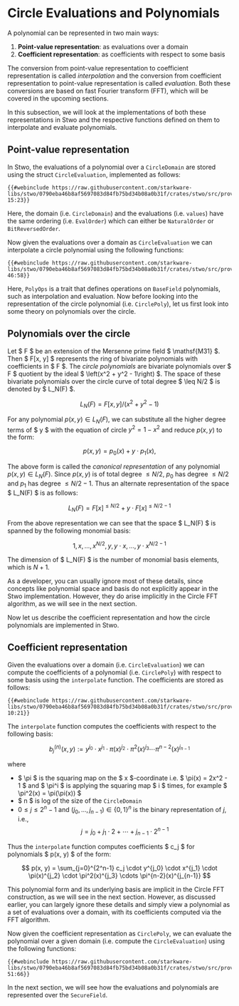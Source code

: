 # Circle Evaluations and Polynomials

A polynomial can be represented in two main ways:

1. **Point-value representation**: as evaluations over a domain
2. **Coefficient representation**: as coefficients with respect to some basis

The conversion from point-value representation to coefficient representation is called _interpolation_ and the conversion from coefficient representation to point-value representation is called _evaluation_. Both these conversions are based on fast Fourier transform (FFT), which will be covered in the upcoming sections.

In this subsection, we will look at the implementations of both these representations in Stwo and the respective functions defined on them to interpolate and evaluate polynomials.

## Point-value representation

In Stwo, the evaluations of a polynomial over a `CircleDomain` are stored using the struct `CircleEvaluation`, implemented as follows:

```rust,no_run,noplayground
{{#webinclude https://raw.githubusercontent.com/starkware-libs/stwo/0790eba46b8af5697083d84fb75bd34b08a0b31f/crates/stwo/src/prover/poly/circle/evaluation.rs 15:23}}
```

Here, the domain (i.e. `CircleDomain`) and the evaluations (i.e. `values`) have the same ordering (i.e. `EvalOrder`) which can either be `NaturalOrder` or `BitReversedOrder`.

Now given the evaluations over a domain as `CircleEvaluation` we can interpolate a circle polynomial using the following functions:

```rust,no_run,noplayground
{{#webinclude https://raw.githubusercontent.com/starkware-libs/stwo/0790eba46b8af5697083d84fb75bd34b08a0b31f/crates/stwo/src/prover/poly/circle/evaluation.rs 46:58}}
```

Here, `PolyOps` is a trait that defines operations on `BaseField` polynomials, such as interpolation and evaluation. Now before looking into the representation of the circle polynomial (i.e. `CirclePoly`), let us first look into some theory on polynomials over the circle.

## Polynomials over the circle

Let $ F $ be an extension of the Mersenne prime field $ \mathsf{M31} $. Then $ F[x, y] $ represents the ring of bivariate polynomials with coefficients in $ F $. The _circle polynomials_ are bivariate polynomials over $ F $ quotient by the ideal $ \left(x^2 + y^2 - 1\right) $. The space of these bivariate polynomials over the circle curve of total degree $ \leq N/2 $ is denoted by $ L_N(F) $.

$$ L_N(F) = F\left[x, y\right] / \left(x^2 + y^2 - 1\right) $$

For any polynomial $p(x, y) \in L_N(F)$, we can substitute all the higher degree terms of $ y $ with the equation of circle $y^2 = 1 - x^2$ and reduce $p(x, y)$ to the form:

$$
p(x, y) = p_0(x) + y \cdot p_1(x),
$$

The above form is called the _canonical representation_ of any polynomial $p(x, y) \in L_N(F)$. Since $p(x, y)$ is of total degree $\leq N/2$, $p_0$ has degree $\leq N/2$ and $p_1$ has degree $\leq N/2 - 1$. Thus an alternate representation of the space $ L_N(F) $ is as follows:

$$
L_N(F) = F[x]^{ \leq N/2} + y \cdot F[x]^{ \leq N/2 - 1}
$$

From the above representation we can see that the space $ L_N(F) $ is spanned by the following monomial basis:

$$
1, x, \ldots, x^{N/2}, y, y \cdot x, \ldots, y \cdot x^{N/2 - 1}
$$

The dimension of $ L_N(F) $ is the number of monomial basis elements, which is $N + 1$.

As a developer, you can usually ignore most of these details, since concepts like polynomial space and basis do not explicitly appear in the Stwo implementation. However, they do arise implicitly in the Circle FFT algorithm, as we will see in the next section.

Now let us describe the coefficient representation and how the circle polynomials are implemented in Stwo.

## Coefficient representation

Given the evaluations over a domain (i.e. `CircleEvaluation`) we can compute the coefficients of a polynomial (i.e. `CirclePoly`) with respect to some basis using the `interpolate` function. The coefficients are stored as follows:

```rust,no_run,noplayground
{{#webinclude https://raw.githubusercontent.com/starkware-libs/stwo/0790eba46b8af5697083d84fb75bd34b08a0b31f/crates/stwo/src/prover/poly/circle/poly.rs 10:21}}
```

The `interpolate` function computes the coefficients with respect to the following basis:

$$
b^{(n)}_j(x, y) := y^{j_0} \cdot x^{j_1} \cdot \pi(x)^{j_2} \cdot \pi^2(x)^{j_3} \cdots \pi^{n-2}(x)^{j_{n-1}}
$$

where

- $ \pi $ is the squaring map on the $ x $-coordinate i.e. $ \pi(x) = 2x^2 - 1 $ and $ \pi^i $ is applying the squaring map $ i $ times, for example $ \pi^2(x) = \pi(\pi(x)) $
- $ n $ is log of the size of the `CircleDomain`
- $0 \leq j \leq 2^n - 1$ and $(j_0, \ldots, j_{n-1}) \in \{0, 1\}^n$ is the binary representation of $j$, i.e., $$j = j_0 + j_1 \cdot 2 + \cdots + j_{n-1} \cdot 2^{n-1}$$

Thus the `interpolate` function computes coefficients $ c_j $ for polynomials $ p(x, y) $ of the form:
<span id="eq-circle-poly"></span>

$$
p(x, y) = \sum_{j=0}^{2^n-1} c_j \cdot y^{j_0} \cdot x^{j_1} \cdot \pi(x)^{j_2} \cdot \pi^2(x)^{j_3} \cdots \pi^{n-2}(x)^{j_{n-1}}
$$

This polynomial form and its underlying basis are implicit in the Circle FFT construction, as we will see in the next section. However, as discussed earlier, you can largely ignore these details and simply view a polynomial as a set of evaluations over a domain, with its coefficients computed via the FFT algorithm.

Now given the coefficient representation as `CirclePoly`, we can evaluate the polynomial over a given domain (i.e. compute the `CircleEvaluation`) using the following functions:

```rust,no_run,noplayground
{{#webinclude https://raw.githubusercontent.com/starkware-libs/stwo/0790eba46b8af5697083d84fb75bd34b08a0b31f/crates/stwo/src/prover/poly/circle/poly.rs 51:66}}
```

In the next section, we will see how the evaluations and polynomials are represented over the `SecureField`.
